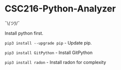 # CSC216-Python-Analyzer
¯\\_(ツ)_/¯

Install python first.

```pip3 install --upgrade pip``` - Update pip.

```pip3 install GitPython``` - Install GitPython

```pip3 install radon``` - Install radon for complexity
